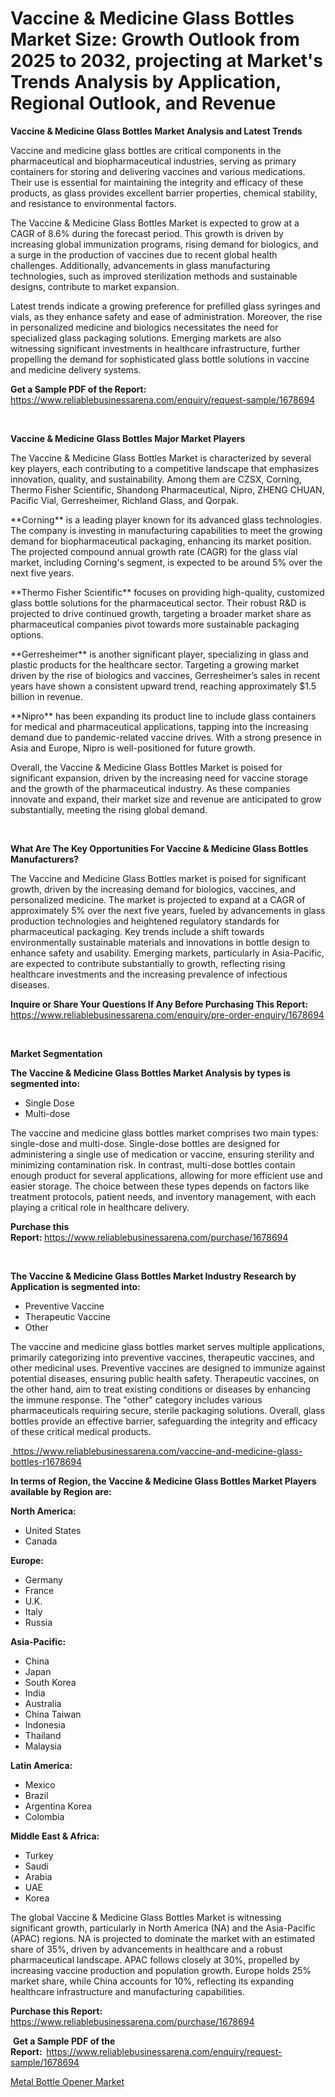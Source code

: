 <p><h1>Vaccine & Medicine Glass Bottles Market Size: Growth Outlook from 2025 to 2032, projecting at Market's Trends Analysis by Application, Regional Outlook, and Revenue</h1></p><p><strong>Vaccine & Medicine Glass Bottles Market Analysis and Latest Trends</strong></p>
<p><p>Vaccine and medicine glass bottles are critical components in the pharmaceutical and biopharmaceutical industries, serving as primary containers for storing and delivering vaccines and various medications. Their use is essential for maintaining the integrity and efficacy of these products, as glass provides excellent barrier properties, chemical stability, and resistance to environmental factors.</p><p>The Vaccine & Medicine Glass Bottles Market is expected to grow at a CAGR of 8.6% during the forecast period. This growth is driven by increasing global immunization programs, rising demand for biologics, and a surge in the production of vaccines due to recent global health challenges. Additionally, advancements in glass manufacturing technologies, such as improved sterilization methods and sustainable designs, contribute to market expansion. </p><p>Latest trends indicate a growing preference for prefilled glass syringes and vials, as they enhance safety and ease of administration. Moreover, the rise in personalized medicine and biologics necessitates the need for specialized glass packaging solutions. Emerging markets are also witnessing significant investments in healthcare infrastructure, further propelling the demand for sophisticated glass bottle solutions in vaccine and medicine delivery systems.</p></p>
<p><strong>Get a Sample PDF of the Report:&nbsp;</strong> <a href="https://www.reliablebusinessarena.com/enquiry/request-sample/1678694?utm_campaign=3575&utm_medium=2&utm_source=Github&utm_content=ia&utm_term=24032025&utm_id=vaccine-medicine-glass-bottles">https://www.reliablebusinessarena.com/enquiry/request-sample/1678694</a></p>
<p>&nbsp;</p>
<p><strong>Vaccine & Medicine Glass Bottles Major Market Players</strong></p>
<p><p>The Vaccine & Medicine Glass Bottles Market is characterized by several key players, each contributing to a competitive landscape that emphasizes innovation, quality, and sustainability. Among them are CZSX, Corning, Thermo Fisher Scientific, Shandong Pharmaceutical, Nipro, ZHENG CHUAN, Pacific Vial, Gerresheimer, Richland Glass, and Qorpak.</p><p>**Corning** is a leading player known for its advanced glass technologies. The company is investing in manufacturing capabilities to meet the growing demand for biopharmaceutical packaging, enhancing its market position. The projected compound annual growth rate (CAGR) for the glass vial market, including Corning's segment, is expected to be around 5% over the next five years.</p><p>**Thermo Fisher Scientific** focuses on providing high-quality, customized glass bottle solutions for the pharmaceutical sector. Their robust R&D is projected to drive continued growth, targeting a broader market share as pharmaceutical companies pivot towards more sustainable packaging options.</p><p>**Gerresheimer** is another significant player, specializing in glass and plastic products for the healthcare sector. Targeting a growing market driven by the rise of biologics and vaccines, Gerresheimer’s sales in recent years have shown a consistent upward trend, reaching approximately $1.5 billion in revenue.</p><p>**Nipro** has been expanding its product line to include glass containers for medical and pharmaceutical applications, tapping into the increasing demand due to pandemic-related vaccine drives. With a strong presence in Asia and Europe, Nipro is well-positioned for future growth.</p><p>Overall, the Vaccine & Medicine Glass Bottles Market is poised for significant expansion, driven by the increasing need for vaccine storage and the growth of the pharmaceutical industry. As these companies innovate and expand, their market size and revenue are anticipated to grow substantially, meeting the rising global demand.</p></p>
<p>&nbsp;</p>
<p><strong>What Are The Key Opportunities For Vaccine & Medicine Glass Bottles Manufacturers?</strong></p>
<p><p>The Vaccine and Medicine Glass Bottles market is poised for significant growth, driven by the increasing demand for biologics, vaccines, and personalized medicine. The market is projected to expand at a CAGR of approximately 5% over the next five years, fueled by advancements in glass production technologies and heightened regulatory standards for pharmaceutical packaging. Key trends include a shift towards environmentally sustainable materials and innovations in bottle design to enhance safety and usability. Emerging markets, particularly in Asia-Pacific, are expected to contribute substantially to growth, reflecting rising healthcare investments and the increasing prevalence of infectious diseases.</p></p>
<p><strong>Inquire or Share Your Questions If Any Before Purchasing This Report:</strong> <a href="https://www.reliablebusinessarena.com/enquiry/pre-order-enquiry/1678694?utm_campaign=3575&utm_medium=2&utm_source=Github&utm_content=ia&utm_term=24032025&utm_id=vaccine-medicine-glass-bottles">https://www.reliablebusinessarena.com/enquiry/pre-order-enquiry/1678694</a></p>
<p>&nbsp;</p>
<p><strong>Market Segmentation</strong></p>
<p><strong>The Vaccine & Medicine Glass Bottles Market Analysis by types is segmented into:</strong></p>
<p><ul><li>Single Dose</li><li>Multi-dose</li></ul></p>
<p><p>The vaccine and medicine glass bottles market comprises two main types: single-dose and multi-dose. Single-dose bottles are designed for administering a single use of medication or vaccine, ensuring sterility and minimizing contamination risk. In contrast, multi-dose bottles contain enough product for several applications, allowing for more efficient use and easier storage. The choice between these types depends on factors like treatment protocols, patient needs, and inventory management, with each playing a critical role in healthcare delivery.</p></p>
<p><strong>Purchase this Report:&nbsp;</strong><a href="https://www.reliablebusinessarena.com/purchase/1678694?utm_campaign=3575&utm_medium=2&utm_source=Github&utm_content=ia&utm_term=24032025&utm_id=vaccine-medicine-glass-bottles">https://www.reliablebusinessarena.com/purchase/1678694</a></p>
<p>&nbsp;</p>
<p><strong>The Vaccine & Medicine Glass Bottles Market Industry Research by Application is segmented into:</strong></p>
<p><ul><li>Preventive Vaccine</li><li>Therapeutic Vaccine</li><li>Other</li></ul></p>
<p><p>The vaccine and medicine glass bottles market serves multiple applications, primarily categorizing into preventive vaccines, therapeutic vaccines, and other medicinal uses. Preventive vaccines are designed to immunize against potential diseases, ensuring public health safety. Therapeutic vaccines, on the other hand, aim to treat existing conditions or diseases by enhancing the immune response. The "other" category includes various pharmaceuticals requiring secure, sterile packaging solutions. Overall, glass bottles provide an effective barrier, safeguarding the integrity and efficacy of these critical medical products.</p></p>
<p><a href="https://www.reliablebusinessarena.com/vaccine-and-medicine-glass-bottles-r1678694?utm_campaign=3575&utm_medium=2&utm_source=Github&utm_content=ia&utm_term=24032025&utm_id=vaccine-medicine-glass-bottles">&nbsp;https://www.reliablebusinessarena.com/vaccine-and-medicine-glass-bottles-r1678694</a></p>
<p><strong>In terms of Region, the Vaccine & Medicine Glass Bottles Market Players available by Region are:</strong></p>
<p>
    <p> <strong> North America: </strong>
        <ul>
            <li>United States</li>
            <li>Canada</li>
        </ul>
        </p> 
    <p> <strong> Europe: </strong>
        <ul>
            <li>Germany</li>
            <li>France</li>
            <li>U.K.</li>
            <li>Italy</li>
            <li>Russia</li>
        </ul>
        </p> 
    <p> <strong> Asia-Pacific: </strong>
        <ul>
            <li>China</li>
            <li>Japan</li>
            <li>South Korea</li>
            <li>India</li>
            <li>Australia</li>
            <li>China Taiwan</li>
            <li>Indonesia</li>
            <li>Thailand</li>
            <li>Malaysia</li>
        </ul>
        </p> 
    <p> <strong> Latin America: </strong>
        <ul>
            <li>Mexico</li>
            <li>Brazil</li>
            <li>Argentina Korea</li>
            <li>Colombia</li>
        </ul>
        </p> 
    <p> <strong> Middle East & Africa: </strong>
        <ul>
            <li>Turkey</li>
            <li>Saudi</li>
            <li>Arabia</li>
            <li>UAE</li>
            <li>Korea</li>
        </ul>
    </p>
    </p>
<p><p>The global Vaccine & Medicine Glass Bottles Market is witnessing significant growth, particularly in North America (NA) and the Asia-Pacific (APAC) regions. NA is projected to dominate the market with an estimated share of 35%, driven by advancements in healthcare and a robust pharmaceutical landscape. APAC follows closely at 30%, propelled by increasing vaccine production and population growth. Europe holds 25% market share, while China accounts for 10%, reflecting its expanding healthcare infrastructure and manufacturing capabilities.</p></p>
<p><strong>Purchase this Report: </strong><a href="https://www.reliablebusinessarena.com/purchase/1678694?utm_campaign=3575&utm_medium=2&utm_source=Github&utm_content=ia&utm_term=24032025&utm_id=vaccine-medicine-glass-bottles">https://www.reliablebusinessarena.com/purchase/1678694</a></p>
<p>&nbsp;<strong>Get a Sample PDF of the Report:&nbsp;&nbsp;</strong><a href="https://www.reliablebusinessarena.com/enquiry/request-sample/1678694?utm_campaign=3575&utm_medium=2&utm_source=Github&utm_content=ia&utm_term=24032025&utm_id=vaccine-medicine-glass-bottles">https://www.reliablebusinessarena.com/enquiry/request-sample/1678694</a></p>
<p><strong></strong></p>
<p><p><a href="https://github.com/chaiszepkadk/Market-Research-Report-List-1/blob/main/metal-bottle-opener-market.md?utm_campaign=3575&utm_medium=2&utm_source=Github&utm_content=ia&utm_term=24032025&utm_id=vaccine-medicine-glass-bottles">Metal Bottle Opener Market</a></p></p>